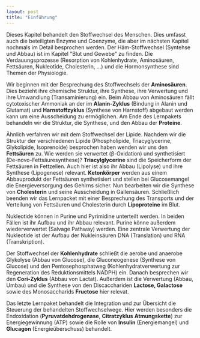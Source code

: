 ```yaml
---
layout: post
title: "Einführung"
---
```

Dieses Kapitel behandelt den Stoffwechsel des Menschen. Dies umfasst auch die beteiligten Enzyme und Coenzyme, die aber im nächsten Kapitel nochmals im Detail besprochen werden. Der Häm-Stoffwechsel (Syntehse und Abbau) ist im Kapitel "Blut und Gewebe" zu finden. Die Verdauungsprozesse (Resorption von Kohlenhydrate, Aminosäuren, Fettsäuren, Nukleotide, Cholesterin, ...) und die Hormonsynthese sind Themen der Physiologie.

Wir beginnen mit der Besprechung des Stoffwechsels der **Aminosäuren**. Dies bezieht ihre chemische Struktur, ihre Synthese, ihre Verwertung und ihre Umwandlung (Transaminierung) ein. Beim Abbau von Aminosäuren fällt cytotoxischer Ammoniak an der im **Alanin-Zyklus** (Bindung in Alanin und Glutamat) und **Harnstoffzyklus** (Synthese von Harnstoff) abgebaut werden kann um eine Ausscheidung zu ermöglichen. Am Ende des Lernpakets behandeln wir die Struktur, die Synthese, und den Abbau der **Proteine**.

Ähnlich verfahren wir mit dem Stoffwechsel der Lipide. Nachdem wir die Struktur der verschiedenen Lipide (Phospholipide, Triacyglycerine, Glykolipide, Isoprenoide) besprochen haben wenden wir uns  den **Fettsäuren** zu. Wie werden sie verwertet (β-Oxidation) und synthetisiert (De-novo-Fettsäuresynthese)? **Triacylglycerine** sind die Speicherform der Fettsäuren in Fettzellen. Auch hier ist also ihr Abbau (Lipolyse) und ihre Synthese (Lipogenese) relevant. **Ketonkörper** werden aus einem Abbauprodukt der Fettsäuren synthetisiert und stellen bei Glucosemangel die Energieversorgung des Gehirns sicher. Nun bearbeiten wir die Synthese von **Cholesterin** und seine Ausscheidung in Gallensäuren.  Schließlich beenden wir das Lernpacket mit einer Besprechung des Transports und der Verteilung von Fettsäuren und Cholesterin durch **Lipoproteine** im Blut.

Nukleotide können in Purine und Pyrimidine unterteilt werden. In beiden Fällen ist ihr Aufbau und ihr Abbau relevant. Purine könne außerdem wiederverwertet (Salvage Pathway) werden. Eine zentrale Verwertung der Nukleotide ist der Aufbau der Nukleinsäuren DNA (Translation) und RNA (Transkription).

Der Stoffwechsel der **Kohlenhydrate** schließt die aerobe und anaerobe Glykolyse (Abbau von Glucose), die Gluconeogenese (Synthese von Glucose) und den Pentosephosphatweg (Kohlenhydratverwertung zur Regeneration des Reduktionsmittels NADPH) ein. Danach besprechen wir den **Cori-Zyklus** (Abbau von Lactat). Außerdem ist die Verwertung (Abbau, Umbau) und die Synthese von den Discacchariden **Lactose, Galactose** sowie des Monosaccharids **Fructose** hier relevat.

Das letzte Lernpaket behandelt die Integration und zur Übersicht die Steuerung der behandelten Stoffwechselwege. Hier werden besonders die Endoxidation (**Pyruvatdehdrogenase**, **Citratzyklus** **Atmungskette**) zur Energiegewinnung (ATP) sowie die Rolle von **Insulin** (Energiemangel) und **Glucagon** (Energieüberschuss) behandelt.


